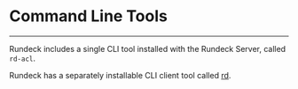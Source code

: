 # Command Line Tools

---

Rundeck includes a single CLI tool installed with the Rundeck Server, called `rd-acl`.

Rundeck has a separately installable CLI client tool called [rd](https://rundeck.github.io/rundeck-cli).
